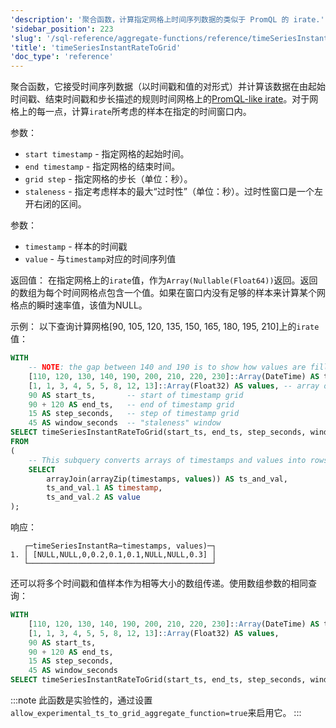 ```yaml
---
'description': '聚合函数，计算指定网格上时间序列数据的类似于 PromQL 的 irate.'
'sidebar_position': 223
'slug': '/sql-reference/aggregate-functions/reference/timeSeriesInstantRateToGrid'
'title': 'timeSeriesInstantRateToGrid'
'doc_type': 'reference'
---
```


聚合函数，它接受时间序列数据（以时间戳和值的对形式）并计算该数据在由起始时间戳、结束时间戳和步长描述的规则时间网格上的[PromQL-like irate](https://prometheus.io/docs/prometheus/latest/querying/functions/#irate)。对于网格上的每一点，计算`irate`所考虑的样本在指定的时间窗口内。

参数：
- `start timestamp` - 指定网格的起始时间。
- `end timestamp` - 指定网格的结束时间。
- `grid step` - 指定网格的步长（单位：秒）。
- `staleness` - 指定考虑样本的最大“过时性”（单位：秒）。过时性窗口是一个左开右闭的区间。

参数：
- `timestamp` - 样本的时间戳
- `value` - 与`timestamp`对应的时间序列值

返回值：
在指定网格上的`irate`值，作为`Array(Nullable(Float64))`返回。返回的数组为每个时间网格点包含一个值。如果在窗口内没有足够的样本来计算某个网格点的瞬时速率值，该值为NULL。

示例：
以下查询计算网格[90, 105, 120, 135, 150, 165, 180, 195, 210]上的`irate`值：

```sql
WITH
    -- NOTE: the gap between 140 and 190 is to show how values are filled for ts = 150, 165, 180 according to window parameter
    [110, 120, 130, 140, 190, 200, 210, 220, 230]::Array(DateTime) AS timestamps,
    [1, 1, 3, 4, 5, 5, 8, 12, 13]::Array(Float32) AS values, -- array of values corresponding to timestamps above
    90 AS start_ts,       -- start of timestamp grid
    90 + 120 AS end_ts,   -- end of timestamp grid
    15 AS step_seconds,   -- step of timestamp grid
    45 AS window_seconds  -- "staleness" window
SELECT timeSeriesInstantRateToGrid(start_ts, end_ts, step_seconds, window_seconds)(timestamp, value)
FROM
(
    -- This subquery converts arrays of timestamps and values into rows of `timestamp`, `value`
    SELECT
        arrayJoin(arrayZip(timestamps, values)) AS ts_and_val,
        ts_and_val.1 AS timestamp,
        ts_and_val.2 AS value
);
```

响应：

```response
   ┌─timeSeriesInstantRa⋯timestamps, values)─┐
1. │ [NULL,NULL,0,0.2,0.1,0.1,NULL,NULL,0.3] │
   └─────────────────────────────────────────┘
```

还可以将多个时间戳和值样本作为相等大小的数组传递。使用数组参数的相同查询：

```sql
WITH
    [110, 120, 130, 140, 190, 200, 210, 220, 230]::Array(DateTime) AS timestamps,
    [1, 1, 3, 4, 5, 5, 8, 12, 13]::Array(Float32) AS values,
    90 AS start_ts,
    90 + 120 AS end_ts,
    15 AS step_seconds,
    45 AS window_seconds
SELECT timeSeriesInstantRateToGrid(start_ts, end_ts, step_seconds, window_seconds)(timestamps, values);
```

:::note
此函数是实验性的，通过设置`allow_experimental_ts_to_grid_aggregate_function=true`来启用它。
:::
